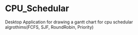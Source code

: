 # CPU_Schedular
Desktop Application for drawing a gantt chart for cpu schedular algrothims(FCFS, SJF, RoundRobin, Priority)
